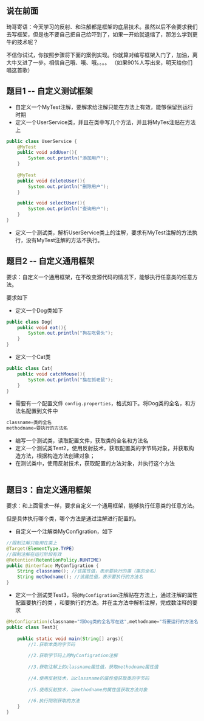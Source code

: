 ## 说在前面

琦哥寄语：今天学习的反射、和注解都是框架的底层技术。虽然以后不会要求我们去写框架，但是也不要自己把自己给吓到了，如果一开始就退缩了，那怎么学到更牛的技术呢？

不信你试试，你按照步骤将下面的案例实现。你就算对编写框架入门了，加油，离大牛又进了一步。相信自己哦、哦、哦。。。。 （如果90%人写出来，明天给你们唱这首歌）



## 题目1 -- 自定义测试框架
- 自定义一个MyTest注解，要解求给注解只能在方法上有效，能够保留到运行时期
- 定义一个UserService类，并且在类中写几个方法，并且将MyTes注贴在方法上

```java
public class UserService {
    @MyTest
    public void addUser(){
        System.out.println("添加用户");
    }
    
	@MyTest
    public void deleteUser(){
        System.out.println("删除用户");
    }

    public void selectUser(){
        System.out.println("查询用户");
    }
}
```

- 定义一个测试类，解析UserService类上的注解，要求有MyTest注解的方法执行，没有MyTest注解的方法不执行。



## 题目2 -- 自定义通用框架

要求：自定义一个通用框架，在不改变源代码的情况下，能够执行任意类的任意方法。

要求如下

- 定义一个Dog类如下

```java
public class Dog{
    public void eat(){
        System.out.println("狗在吃骨头");
    }
}
```

- 定义一个Cat类

```java
public class Cat{
    public void catchMouse(){
        System.out.println("猫在抓老鼠");
    }
}
```



- 需要有一个配置文件 `config.properties`，格式如下。将Dog类的全名，和方法名配置到文件中

```java
classname=类的全名
methodname=要执行的方法名
```

- 编写一个测试类，读取配置文件，获取类的全名和方法名
- 定义一个测试类Test2，使用反射技术，获取配置类的字节码对象，并获取构造方法，根据构造方法创建对象；
- 在测试类中，使用反射技术，获取配置的方法对象，并执行这个方法

```java

```



## 题目3：自定义通用框架

要求：和上面需求一样，要求自定义一个通用框架，能够执行任意类的任意方法。

但是具体执行哪个类，哪个方法是通过注解进行配置的。

- 自定义一个注解类MyConfigration，如下

```java
//限制注解只能用在类上
@Target(ElementType.TYPE)
//限制注解在运行阶段有效
@Retention(RetentionPolicy.RUNTIME)
public @interface MyConfigration {
    String classname(); //该属性值，表示要执行的类（类的全名）
    String methodname(); //该属性值，表示要执行的方法名
}
```

- 定义一个测试类Test3，将`@MyConfigration`注解贴在方法上，通过注解的属性配置要执行的类 ，和要执行的方法。并在主方法中解析注解，完成数注释的要求

```java
@MyConfigration(classname="将Dog类的全名写在这",methodname="将要运行的方法名写在这")
public class Test3{
    
    public static void main(String[] args){
        //1.获取本类的字节码
        
        //2.获取字节码上的MyConfigration注解
        
        //3.获取注解上的classname属性值，获取methodname属性值
        
        //4.使用反射技术，以classname的属性值获取类的字节码
        
        //5.使用反射技术，以methodname的属性值获取方法对象
        
        //6.执行刚刚获取的方法
    }
}
```





